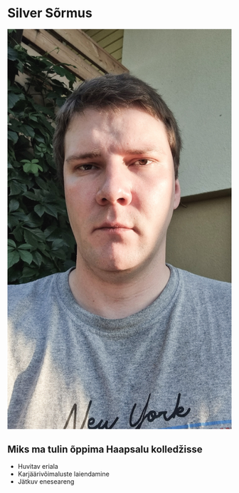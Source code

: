 
# Silver Sõrmus

![Minu pilt](./pilt.jpg)

## Miks ma tulin õppima Haapsalu kolledžisse

- Huvitav eriala
- Karjäärivõimaluste laiendamine
- Jätkuv eneseareng